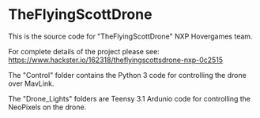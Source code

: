 # TheFlyingScottDrone

This is the source code for "TheFlyingScottDrone" NXP Hovergames team. 

For complete details of the project please see: https://www.hackster.io/162318/theflyingscottsdrone-nxp-0c2515

The "Control" folder contains the Python 3 code for controlling the drone over MavLink.

The "Drone_Lights" folders are Teensy 3.1 Ardunio code for controlling the NeoPixels on the drone.
